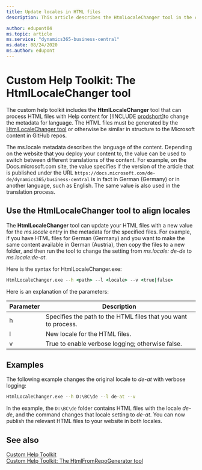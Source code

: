 ```yaml
---
title: Update locales in HTML files
description: This article describes the HtmlLocaleChanger tool in the custom help toolkit for Business Central. 

author: edupont04
ms.topic: article
ms.service: "dynamics365-business-central"
ms.date: 08/24/2020
ms.author: edupont
---
```


# Custom Help Toolkit: The HtmlLocaleChanger tool

The custom help toolkit includes the **HtmlLocaleChanger** tool that can process HTML files with Help content for [!INCLUDE [prodshort](../developer/includes/prodshort.md)]to change the metadata for language. The HTML files must be generated by the [HtmlLocaleChanger tool](custom-help-toolkit-HtmlLocaleChanger.md) or otherwise be similar in structure to the Microsoft content in GitHub repos.  

The ms.locale metadata describes the language of the content. Depending on the website that you deploy your content to, the value can be used to switch between different translations of the content. For example, on the Docs.microsoft.com site, the value specifies if the version of the article that is published under the URL ```https://docs.microsoft.com/de-de/dynamics365/business-central``` is in fact in German (Germany) or in another language, such as English. The same value is also used in the translation process.  

## <a name="htmllocale"></a>Use the HtmlLocaleChanger tool to align locales

The **HtmlLocaleChanger** tool can update your HTML files with a new value for the *ms.locale* entry in the metadata for the specified files. For example, if you have HTML files for German (Germany) and you want to make the same content available in German (Austria), then copy the files to a new folder, and then run the tool to change the setting from *ms.locale: de-de* to *ms.locale:de-at*.  

Here is the syntax for HtmlLocaleChanger.exe:  

```cmd
HtmlLocaleChanger.exe --h <path> --l <locale> --v <true|false>
```

Here is an explanation of the parameters:

|Parameter   |Description  |
|------------|-------------|
|h|Specifies the path to the HTML files that you want to process. |
|l|New locale for the HTML files. |
|v|True to enable verbose logging; otherwise false.|

## Examples

The following example changes the original locale to *de-at* with verbose logging:

```cmd
HtmlLocaleChanger.exe --h D:\BC\de --l de-at --v
```

In the example, the `D:\BC\de` folder contains HTML files with the locale *de-de*, and the command changes that locale setting to *de-at*. You can now publish the relevant HTML files to your website in both locales.  

## See also

[Custom Help Toolkit](custom-help-toolkit.md)  
[Custom Help Toolkit: The HtmlFromRepoGenerator tool](custom-help-toolkit-HtmlFromRepoGenerator.md)  
